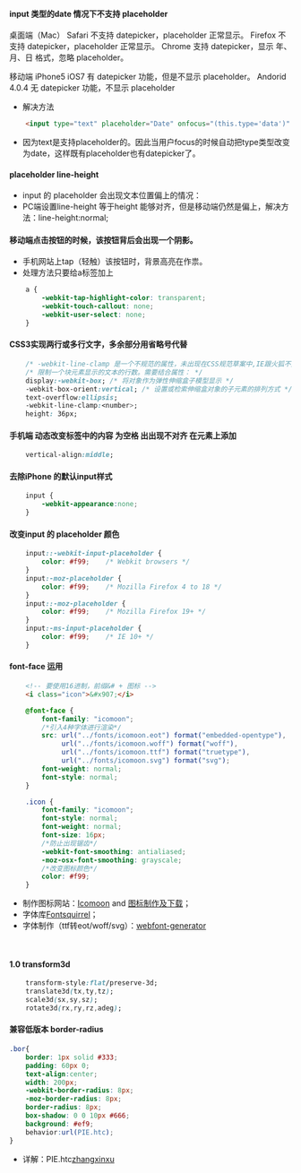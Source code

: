 #### input 类型的date 情况下不支持 placeholder 
桌面端（Mac）
Safari 不支持 datepicker，placeholder 正常显示。
Firefox 不支持 datepicker，placeholder 正常显示。
Chrome 支持 datepicker，显示 年、月、日 格式，忽略 placeholder。

移动端
iPhone5 iOS7 有 datepicker 功能，但是不显示 placeholder。
Andorid 4.0.4 无 datepicker 功能，不显示 placeholder

- 解决方法
```html
	<input type="text" placeholder="Date" onfocus="(this.type='data')" id="date">
```
- 因为text是支持placeholder的。因此当用户focus的时候自动把type类型改变为date，这样既有placeholder也有datepicker了。

#### placeholder line-height
- input 的 placeholder 会出现文本位置偏上的情况：
- PC端设置line-height 等于height 能够对齐，但是移动端仍然是偏上，解决方法：line-height:normal;



#### 移动端点击按钮的时候，该按钮背后会出现一个阴影。
- 手机网站上tap（轻触）该按钮时，背景高亮在作祟。
- 处理方法只要给a标签加上
```css
	a {
		-webkit-tap-highlight-color: transparent;
		-webkit-touch-callout: none;
		-webkit-user-select: none;
	}
```


#### CSS3实现两行或多行文字，多余部分用省略号代替
```css
	/* -webkit-line-clamp 是一个不规范的属性，未出现在CSS规范草案中,IE跟火狐不支持，Safari跟Chrome支持 */
	/* 限制一个块元素显示的文本的行数。需要结合属性： */
	display:-webkit-box; /* 将对象作为弹性伸缩盒子模型显示 */
	-webkit-box-orient:vertical; /* 设置或检索伸缩盒对象的子元素的排列方式 */
	text-overflow:ellipsis; 
	-webkit-line-clamp:<number>;
	height: 36px;
```


#### 手机端 动态改变标签中的内容 为空格 出出现不对齐 在元素上添加
```css
	vertical-align:middle;
```


#### 去除iPhone 的默认input样式
```css
	input {
		-webkit-appearance:none;
	}
```


#### 改变input 的 placeholder 颜色
```css
	input::-webkit-input-placeholder {
		color: #f99;	/* Webkit browsers */
	}
	input:-moz-placeholder {
		color: #f99;	/* Mozilla Firefox 4 to 18 */
	}
	input::-moz-placeholder {
		color: #f99;	/* Mozilla Firefox 19+ */
	}
	input:-ms-input-placeholder {
		color: #f99;	/* IE 10+ */
	}
```


#### font-face 运用
```html
	<!-- 要使用16进制，前缀&# + 图标 -->
	<i class="icon">&#x907;</i> 
```
```css
	@font-face {
		font-family: "icomoon";
		/*引入4种字体进行渲染*/
		src: url("../fonts/icomoon.eot") format("embedded-opentype"),
			 url("../fonts/icomoon.woff") format("woff"),
			 url("../fonts/icomoon.ttf") format("truetype"),
			 url("../fonts/icomoon.svg") format("svg");
		font-weight: normal;
		font-style: normal;
	}

	.icon {
		font-family: "icomoon";
		font-style: normal;
		font-weight: normal;
		font-size: 16px;
		/*防止出现锯齿*/
		-webkit-font-smoothing: antialiased;
		-moz-osx-font-smoothing: grayscale;
		/*改变图标颜色*/
		color: #f99;
	}
```
- 制作图标网站：[Icomoon](https://icomoon.io) and [图标制作及下载](https://icomoon.io/app/#/select)；
- 字体库[Fontsquirrel](http://www.fontsquirrel.com/fontface/generator)；
- 字体制作（ttf转eot/woff/svg）：[webfont-generator](https://www.fontsquirrel.com/tools/webfont-generator)
<br>


#### 1.0  transform3d
```css
    transform-style:flat/preserve-3d;
    translate3d(tx,ty,tz);
    scale3d(sx,sy,sz);
    rotate3d(rx,ry,rz,adeg);
```


#### 兼容低版本 border-radius
```css
.bor{
	border: 1px solid #333;
	padding: 60px 0;
	text-align:center;
	width: 200px;
	-webkit-border-radius: 8px;
	-moz-border-radius: 8px;
	border-radius: 8px;
	box-shadow: 0 0 10px #666;
	background: #ef9;
	behavior:url(PIE.htc);
}
```
- 详解：PIE.htc[zhangxinxu](http://www.zhangxinxu.com/wordpress/?p=967)


